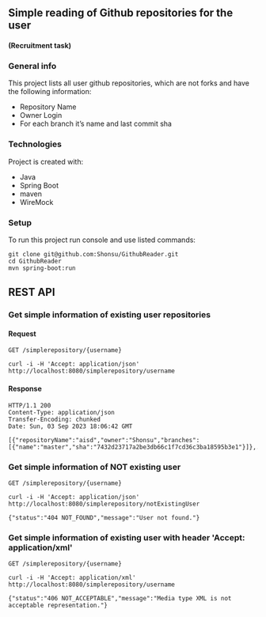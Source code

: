 ## Simple reading of Github repositories for the user
#### (Recruitment task)

### General info
This project lists all user github repositories, which are not forks and have the following information:
* Repository Name
* Owner Login
* For each branch it’s name and last commit sha

### Technologies
Project is created with:
* Java
* Spring Boot
* maven
* WireMock

### Setup
To run this project run console and use listed commands:
```shell
git clone git@github.com:Shonsu/GithubReader.git
cd GithubReader
mvn spring-boot:run
```
## REST API
### Get simple information of existing user repositories
#### Request

`GET /simplerepository/{username}`

    curl -i -H 'Accept: application/json' http://localhost:8080/simplerepository/username
#### Response

    HTTP/1.1 200
    Content-Type: application/json
    Transfer-Encoding: chunked
    Date: Sun, 03 Sep 2023 18:06:42 GMT

    [{"repositoryName":"aisd","owner":"Shonsu","branches":[{"name":"master","sha":"7432d23717a2be3db66c1f7cd36c3ba18595b3e1"}]},...]

### Get simple information of NOT existing user

`GET /simplerepository/{username}`

    curl -i -H 'Accept: application/json' http://localhost:8080/simplerepository/notExistingUser

    {"status":"404 NOT_FOUND","message":"User not found."}

### Get simple information of existing user with header 'Accept: application/xml'

`GET /simplerepository/{username}`

    curl -i -H 'Accept: application/xml' http://localhost:8080/simplerepository/username

    {"status":"406 NOT_ACCEPTABLE","message":"Media type XML is not acceptable representation."}





